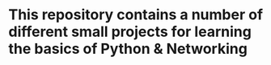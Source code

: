 # This repository contains a number of different small projects for learning the basics of Python & Networking
